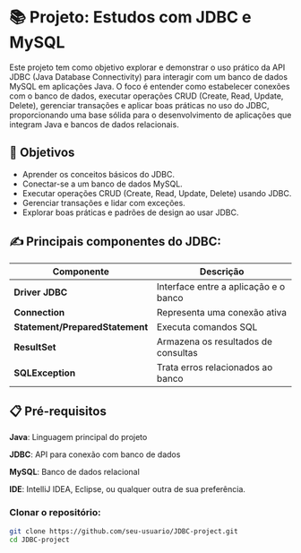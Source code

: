 # 📚 Projeto: Estudos com JDBC e MySQL

Este projeto tem como objetivo explorar e demonstrar o uso prático da API JDBC (Java Database Connectivity) para interagir com um banco de dados MySQL em aplicações Java. O foco é entender como estabelecer conexões com o banco de dados, executar operações CRUD (Create, Read, Update, Delete),
gerenciar transações e aplicar boas práticas no uso do JDBC, proporcionando uma base sólida para o desenvolvimento de aplicações que integram Java e bancos de dados relacionais.


## 🎯 Objetivos 

- Aprender os conceitos básicos do JDBC.
- Conectar-se a um banco de dados MySQL.
- Executar operações CRUD (Create, Read, Update, Delete) usando JDBC.
- Gerenciar transações e lidar com exceções.
- Explorar boas práticas e padrões de design ao usar JDBC.

## ✍️ Principais componentes do JDBC:

| Componente               | Descrição                                  |
|--------------------------|--------------------------------------------|
| **Driver JDBC**          | Interface entre a aplicação e o banco      |
| **Connection**          | Representa uma conexão ativa                |
| **Statement/PreparedStatement** | Executa comandos SQL                  |
| **ResultSet**           | Armazena os resultados de consultas        |
| **SQLException**       | Trata erros relacionados ao banco          |


## 📋 Pré-requisitos
**Java**: Linguagem principal do projeto

**JDBC**: API para conexão com banco de dados

**MySQL**: Banco de dados relacional

**IDE**: IntelliJ IDEA, Eclipse, ou qualquer outra de sua preferência.

### **Clonar o repositório**:
   ```bash
   git clone https://github.com/seu-usuario/JDBC-project.git
   cd JDBC-project
  ```
